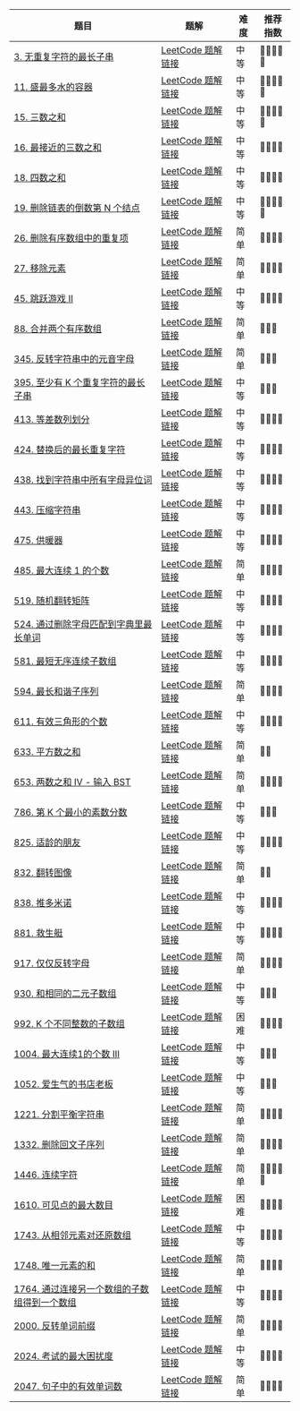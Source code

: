 | 题目                                                                                                         | 题解                                                                                                                                                                      | 难度 | 推荐指数   |
| ------------------------------------------------------------------------------------------------------------ | ------------------------------------------------------------------------------------------------------------------------------------------------------------------------- | ---- | ---------- |
| [3. 无重复字符的最长子串 ](https://leetcode-cn.com/problems/longest-substring-without-repeating-characters/) | [LeetCode 题解链接](https://leetcode-cn.com/problems/longest-substring-without-repeating-characters/solution/shua-chuan-lc-shuang-zhi-zhen-ha-xi-biao-q08m/) | 中等 | 🤩🤩🤩🤩🤩 |
| [11. 盛最多水的容器 ](https://leetcode-cn.com/problems/container-with-most-water/) | [LeetCode 题解链接](https://leetcode-cn.com/problems/container-with-most-water/solution/shua-chuan-lc-shuang-zhi-zhen-tan-xin-ji-52gf/) | 中等 | 🤩🤩🤩🤩🤩 |
| [15. 三数之和](https://leetcode-cn.com/problems/3sum/) | [LeetCode 题解链接](https://leetcode-cn.com/problems/3sum/solution/shua-chuan-lc-pai-xu-shuang-zhi-zhen-jie-cd8r/) | 中等 | 🤩🤩🤩🤩🤩 |
| [16. 最接近的三数之和](https://leetcode-cn.com/problems/3sum-closest/) | [LeetCode 题解链接](https://leetcode-cn.com/problems/3sum-closest/solution/shua-chuan-lc-pai-xu-shuang-zhi-zhen-jie-p2ou/) | 中等 | 🤩🤩🤩🤩 |
| [18. 四数之和](https://leetcode-cn.com/problems/4sum/) | [LeetCode 题解链接](https://leetcode-cn.com/problems/4sum/solution/shua-chuan-lc-pai-xu-shuang-zhi-zhen-jie-dqx7/) | 中等 | 🤩🤩🤩🤩 |
| [19. 删除链表的倒数第 N 个结点](https://leetcode-cn.com/problems/remove-nth-node-from-end-of-list/) | [LeetCode 题解链接](https://leetcode-cn.com/problems/remove-nth-node-from-end-of-list/solution/shua-chuan-lc-lian-biao-kuai-man-zhi-zhe-1gs1/) | 中等 | 🤩🤩🤩🤩🤩 |
| [26. 删除有序数组中的重复项](https://leetcode-cn.com/problems/remove-duplicates-from-sorted-array/) | [LeetCode 题解链接](https://leetcode-cn.com/problems/remove-duplicates-from-sorted-array/solution/shua-chuan-lc-jian-ji-shuang-zhi-zhen-ji-2eg8) | 简单 | 🤩🤩🤩🤩 |
| [27. 移除元素](https://leetcode-cn.com/problems/remove-element/) | [LeetCode 题解链接](https://leetcode-cn.com/problems/remove-element/solution/shua-chuan-lc-shuang-bai-shuang-zhi-zhen-mzt8/) | 简单 | 🤩🤩🤩🤩 |
| [45. 跳跃游戏 II](https://leetcode-cn.com/problems/jump-game-ii/) | [LeetCode 题解链接](https://leetcode-cn.com/problems/jump-game-ii/solution/xiang-jie-dp-tan-xin-shuang-zhi-zhen-jie-roh4/) | 中等 | 🤩🤩🤩🤩 |
| [88. 合并两个有序数组](https://leetcode-cn.com/problems/merge-sorted-array/) | [LeetCode 题解链接](https://leetcode-cn.com/problems/merge-sorted-array/solution/gong-shui-san-xie-yi-ti-san-jie-shuang-z-47gj/) | 简单 | 🤩🤩🤩 |
| [345. 反转字符串中的元音字母](https://leetcode-cn.com/problems/reverse-vowels-of-a-string/) | [LeetCode 题解链接](https://leetcode-cn.com/problems/reverse-vowels-of-a-string/solution/gong-shui-san-xie-note-bie-pian-shuang-z-c8ii/) | 简单 | 🤩🤩🤩 |
| [395. 至少有 K 个重复字符的最长子串](https://leetcode-cn.com/problems/longest-substring-with-at-least-k-repeating-characters/) | [LeetCode 题解链接](https://leetcode-cn.com/problems/longest-substring-with-at-least-k-repeating-characters/solution/xiang-jie-mei-ju-shuang-zhi-zhen-jie-fa-50ri1/) | 中等 | 🤩🤩🤩 |
| [413. 等差数列划分](https://leetcode-cn.com/problems/arithmetic-slices/) | [LeetCode 题解链接](https://leetcode-cn.com/problems/arithmetic-slices/solution/gong-shui-san-xie-shuang-zhi-zhen-qiu-ji-ef1q/) | 中等 | 🤩🤩🤩🤩 |
| [424. 替换后的最长重复字符](https://leetcode-cn.com/problems/longest-repeating-character-replacement/) | [LeetCode 题解链接](https://leetcode-cn.com/problems/longest-repeating-character-replacement/solution/ping-ping-wu-qi-shuang-zhi-zhen-da-bai-h-fgif/) | 中等 | 🤩🤩🤩🤩 |
| [438. 找到字符串中所有字母异位词](https://leetcode-cn.com/problems/find-all-anagrams-in-a-string/) | [LeetCode 题解链接](https://leetcode-cn.com/problems/find-all-anagrams-in-a-string/solution/gong-shui-san-xie-shuang-zhi-zhen-shi-xi-t5hc/) | 中等 | 🤩🤩🤩🤩 |
| [443. 压缩字符串](https://leetcode-cn.com/problems/string-compression/) | [LeetCode 题解链接](https://leetcode-cn.com/problems/string-compression/solution/gong-shui-san-xie-shuang-zhi-zhen-yuan-d-bppu/) | 中等 | 🤩🤩🤩🤩 |
| [475. 供暖器](https://leetcode-cn.com/problems/heaters/) | [LeetCode 题解链接](https://leetcode-cn.com/problems/heaters/solution/gong-shui-san-xie-er-fen-shuang-zhi-zhen-mys4/) | 中等 | 🤩🤩🤩🤩 |
| [485. 最大连续 1 的个数](https://leetcode-cn.com/problems/max-consecutive-ones/) | [LeetCode 题解链接](https://leetcode-cn.com/problems/max-consecutive-ones/solution/you-shi-yi-tian-gao-pin-jian-dan-ti-ni-d-avj1/) | 简单 | 🤩🤩🤩🤩     |
| [519. 随机翻转矩阵](https://leetcode-cn.com/problems/random-flip-matrix/) | [LeetCode 题解链接](https://leetcode-cn.com/problems/random-flip-matrix/solution/gong-shui-san-xie-note-bie-pian-yi-ti-sh-e6gi/) | 中等 | 🤩🤩🤩🤩 |
| [524. 通过删除字母匹配到字典里最长单词](https://leetcode-cn.com/problems/longest-word-in-dictionary-through-deleting/) | [LeetCode 题解链接](https://leetcode-cn.com/problems/longest-word-in-dictionary-through-deleting/solution/gong-shui-san-xie-xiang-jie-pai-xu-shuan-qi20/) | 中等 | 🤩🤩🤩🤩 |
| [581. 最短无序连续子数组](https://leetcode-cn.com/problems/shortest-unsorted-continuous-subarray/) | [LeetCode 题解链接](https://leetcode-cn.com/problems/shortest-unsorted-continuous-subarray/solution/gong-shui-san-xie-yi-ti-shuang-jie-shuan-e1le/) | 中等 | 🤩🤩🤩🤩 |
| [594. 最长和谐子序列](https://leetcode-cn.com/problems/longest-harmonious-subsequence/) | [LeetCode 题解链接](https://leetcode-cn.com/problems/longest-harmonious-subsequence/solution/gong-shui-san-xie-yi-ti-shuang-jie-hua-d-quuh/) | 简单 | 🤩🤩🤩🤩 |
| [611. 有效三角形的个数](https://leetcode-cn.com/problems/valid-triangle-number/) | [LeetCode 题解链接](https://leetcode-cn.com/problems/valid-triangle-number/solution/gong-shui-san-xie-yi-ti-san-jie-jian-dan-y1we/) | 中等 | 🤩🤩🤩🤩 |
| [633. 平方数之和](https://leetcode-cn.com/problems/sum-of-square-numbers/) | [LeetCode 题解链接](https://leetcode-cn.com/problems/sum-of-square-numbers/solution/gong-shui-san-xie-yi-ti-san-jie-mei-ju-s-7qi5/) | 简单 | 🤩🤩 |
| [653. 两数之和 IV - 输入 BST](https://leetcode-cn.com/problems/two-sum-iv-input-is-a-bst/) | [LeetCode 题解链接](https://leetcode-cn.com/problems/two-sum-iv-input-is-a-bst/solution/by-ac_oier-zr4o/) | 简单 | 🤩🤩🤩🤩 |
| [786. 第 K 个最小的素数分数](https://leetcode-cn.com/problems/k-th-smallest-prime-fraction/) | [LeetCode 题解链接](https://leetcode-cn.com/problems/k-th-smallest-prime-fraction/solution/gong-shui-san-xie-yi-ti-shuang-jie-you-x-8ymk/) | 中等 | 🤩🤩🤩 |
| [825. 适龄的朋友](https://leetcode-cn.com/problems/friends-of-appropriate-ages/) | [LeetCode 题解链接](https://leetcode-cn.com/problems/friends-of-appropriate-ages/solution/gong-shui-san-xie-yi-ti-shuang-jie-pai-x-maa8/) | 中等 | 🤩🤩🤩🤩 |
| [832. 翻转图像](https://leetcode-cn.com/problems/flipping-an-image/) | [LeetCode 题解链接](https://leetcode-cn.com/problems/flipping-an-image/solution/shuang-zhi-zhen-yi-bian-chu-li-huan-you-ik0v1/) | 简单 | 🤩🤩       |
| [838. 推多米诺](https://leetcode-cn.com/problems/push-dominoes/) | [LeetCode 题解链接](https://leetcode-cn.com/problems/push-dominoes/solution/gong-shui-san-xie-yi-ti-shuang-jie-bfs-y-z52w/) | 中等 | 🤩🤩🤩🤩 |
| [881. 救生艇](https://leetcode-cn.com/problems/boats-to-save-people/) | [LeetCode 题解链接](https://leetcode-cn.com/problems/boats-to-save-people/solution/gong-shui-san-xie-noxiang-xin-ke-xue-xi-hosg8/) | 中等 | 🤩🤩🤩🤩 |
| [917. 仅仅反转字母](https://leetcode-cn.com/problems/reverse-only-letters/) | [LeetCode 题解链接](https://leetcode-cn.com/problems/reverse-only-letters/solution/gong-shui-san-xie-jian-dan-shuang-zhi-zh-xrpt/) | 简单 | 🤩🤩🤩🤩 |
| [930. 和相同的二元子数组](https://leetcode-cn.com/problems/binary-subarrays-with-sum/) | [LeetCode 题解链接](https://leetcode-cn.com/problems/binary-subarrays-with-sum/solution/gong-shui-san-xie-yi-ti-shuang-jie-qian-hfoc0/) | 中等 | 🤩🤩🤩 |
| [992. K 个不同整数的子数组](https://leetcode-cn.com/problems/subarrays-with-k-different-integers/) | [LeetCode 题解链接](https://leetcode-cn.com/problems/subarrays-with-k-different-integers/solution/miao-dong-xi-lie-xiang-jie-shuang-zhi-zh-9k8w/) | 困难 | 🤩🤩🤩🤩     |
| [1004. 最大连续1的个数 III](https://leetcode-cn.com/problems/max-consecutive-ones-iii/) | [LeetCode 题解链接](https://leetcode-cn.com/problems/max-consecutive-ones-iii/solution/san-chong-jie-fa-cong-dong-tai-gui-hua-d-gxks/) | 中等 | 🤩🤩🤩      |
| [1052. 爱生气的书店老板](https://leetcode-cn.com/problems/grumpy-bookstore-owner/) | [LeetCode 题解链接](https://leetcode-cn.com/problems/grumpy-bookstore-owner/solution/hua-dong-chuang-kou-luo-ti-by-ac_oier-nunu/) | 中等 | 🤩🤩🤩 |
| [1221. 分割平衡字符串](https://leetcode-cn.com/problems/split-a-string-in-balanced-strings/) | [LeetCode 题解链接](https://leetcode-cn.com/problems/split-a-string-in-balanced-strings/solution/gong-shui-san-xie-noxiang-xin-ke-xue-xi-wumnk/) | 简单 | 🤩🤩🤩🤩 |
| [1332. 删除回文子序列](https://leetcode-cn.com/problems/remove-palindromic-subsequences/) | [LeetCode 题解链接](https://leetcode-cn.com/problems/remove-palindromic-subsequences/solution/gong-shui-san-xie-jian-dan-mo-ni-ti-by-a-0zwn/) | 简单 | 🤩🤩🤩🤩 |
| [1446. 连续字符](https://leetcode-cn.com/problems/consecutive-characters/) | [LeetCode 题解链接](https://leetcode-cn.com/problems/consecutive-characters/solution/gong-shui-san-xie-jian-dan-shuang-zhi-zh-xtv6/) | 简单 | 🤩🤩🤩🤩🤩 |
| [1610. 可见点的最大数目](https://leetcode-cn.com/problems/maximum-number-of-visible-points/) | [LeetCode 题解链接](https://leetcode-cn.com/problems/maximum-number-of-visible-points/solution/gong-shui-san-xie-qiu-ji-jiao-ji-he-ti-b-0bid/) | 困难 | 🤩🤩🤩🤩 |
| [1743. 从相邻元素对还原数组](https://leetcode-cn.com/problems/restore-the-array-from-adjacent-pairs/) | [LeetCode 题解链接](https://leetcode-cn.com/problems/restore-the-array-from-adjacent-pairs/solution/gong-shui-san-xie-yi-ti-shuang-jie-dan-x-elpx/) | 中等 | 🤩🤩🤩🤩 |
| [1748. 唯一元素的和](https://leetcode-cn.com/problems/sum-of-unique-elements/) | [LeetCode 题解链接](https://leetcode-cn.com/problems/sum-of-unique-elements/solution/gong-shui-san-xie-yi-ti-shuang-jie-pai-x-atnd/) | 简单 | 🤩🤩🤩🤩 |
| [1764. 通过连接另一个数组的子数组得到一个数组](https://leetcode-cn.com/problems/form-array-by-concatenating-subarrays-of-another-array/) | [LeetCode 题解链接](https://leetcode-cn.com/problems/form-array-by-concatenating-subarrays-of-another-array/solution/clean-solutionni-jue-dui-neng-kan-dong-d-l4ts/) | 中等 | 🤩🤩🤩🤩 |
| [2000. 反转单词前缀](https://leetcode-cn.com/problems/reverse-prefix-of-word/) | [LeetCode 题解链接](https://leetcode-cn.com/problems/reverse-prefix-of-word/solution/gong-shui-san-xie-jian-dan-shuang-zhi-zh-dp9u/) | 简单 | 🤩🤩🤩🤩 |
| [2024. 考试的最大困扰度](https://leetcode-cn.com/problems/maximize-the-confusion-of-an-exam/) | [LeetCode 题解链接](https://leetcode-cn.com/problems/maximize-the-confusion-of-an-exam/solution/by-ac_oier-2rii/) | 中等 | 🤩🤩🤩🤩 |
| [2047. 句子中的有效单词数](https://leetcode-cn.com/problems/number-of-valid-words-in-a-sentence/) | [LeetCode 题解链接](https://leetcode-cn.com/problems/number-of-valid-words-in-a-sentence/solution/gong-shui-san-xie-jian-dan-zi-fu-chuan-m-5pcz/) | 简单 | 🤩🤩🤩🤩 |

